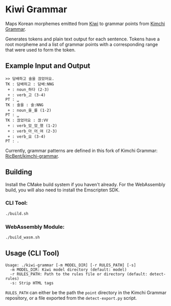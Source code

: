 # Kiwi Grammar

Maps Korean morphemes emitted from [Kiwi](https://github.com/bab2min/Kiwi) to grammar points from [Kimchi Grammar](https://github.com/Alaanor/kimchi-grammar).

Generates tokens and plain text output for each sentence.
Tokens have a root morpheme and a list of grammar points with a corresponding range that were used to form the token.

## Example Input and Output

```
>> 담배하고 술을 끊었어요.
TK : 담배하고 : 담배:NNG
 + : noun_하다 (2-3)
 + : verb_고 (3-4)
PT : ␣
TK : 술을 : 술:NNG
 + : noun_을_를 (1-2)
PT : ␣
TK : 끊었어요 : 끊:VV
 + : verb_았_었_했 (1-2)
 + : verb_아_어_여 (2-3)
 + : verb_요 (3-4)
PT : .
```

Currently, grammar patterns are defined in this fork of Kimchi Grammar: [RicBent/kimchi-grammar](https://github.com/RicBent/kimchi-grammar).

## Building

Install the CMake build system if you haven't already. For the WebAssembly build, you will also need to install the Emscripten SDK.

### CLI Tool:

```bash
./build.sh
```

### WebAssembly Module:

```bash
./build_wasm.sh
```

## Usage (CLI Tool)

```
Usage: ./kiwi-grammar [-m MODEL_DIR] [-r RULES_PATH] [-s]
  -m MODEL_DIR: Kiwi model directory (default: model)
  -r RULES_PATH: Path to the rules file or directory (default: detect-rules)
  -s: Strip HTML tags
```

`RULES_PATH` can either be the path the `point` directory in the Kimchi Grammar repository, or a file exported from the `detect-export.py` script.